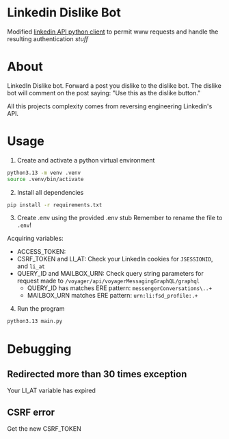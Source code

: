 # Linkedin Dislike Bot
Modified [linkedin API python client](https://github.com/linkedin-developers/linkedin-api-python-client) to permit www requests and handle the resulting authentication *stuff*

# About
LinkedIn Dislike bot. Forward a post you dislike to the dislike bot. The dislike bot will comment on the post saying: "Use this as the dislike button."  

All this projects complexity comes from reversing engineering Linkedin's API.

# Usage
1. Create and activate a python virtual environment
```bash
python3.13 -m venv .venv
source .venv/bin/activate
```

2. Install all dependencies
```bash
pip install -r requirements.txt
```

3. Create .env using the provided .env stub
Remember to rename the file to `.env`!

Acquiring variables: 
* ACCESS_TOKEN: 
* CSRF_TOKEN and LI_AT: Check your LinkedIn cookies for `JSESSIONID`, and `li_at`
* QUERY_ID and MAILBOX_URN: Check query string parameters for request made to `/voyager/api/voyagerMessagingGraphQL/graphql`
    * QUERY_ID has matches ERE pattern: `messengerConversations\..+`
    * MAILBOX_URN matches ERE pattern: `urn:li:fsd_profile:.+`

4. Run the program
```bash
python3.13 main.py
```

# Debugging
## Redirected more than 30 times exception
Your LI_AT variable has expired

## CSRF error
Get the new CSRF_TOKEN